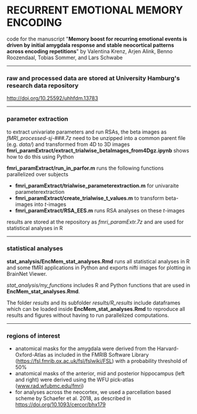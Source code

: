 # RECURRENT EMOTIONAL MEMORY ENCODING
code for the manuscript 
"**Memory boost for recurring emotional events is driven by initial amygdala response and stable neocortical patterns across encoding repetitions**" 
by Valentina Krenz, Arjen Alink, Benno Roozendaal, Tobias Sommer, and Lars Schwabe

---

### raw and processed data are stored at University Hamburg's research data repository
http://doi.org/10.25592/uhhfdm.13783

---
### parameter extraction
to extract univariate parameters and run RSAs, the beta images as *fMRI_processed-sj-###.7z* need to be unzipped into a common parent file (e.g. *data/*) and transformed from 4D to 3D images
**fmri_paramExtract/extract_trialwise_betaImages_from4Dgz.ipynb** shows how to do this using Python

**fmri_paramExtract/run_in_parfor.m** runs the following functions parallelized over subjects
- **fmri_paramExtract/trialwise_parameterextraction.m** for univaraite parameterextraction
- **fmri_paramExtract/create_trialwise_t_values.m** to transform beta-images into *t*-images
- **fmri_paramExtract/RSA_EES.m** runs RSA analyses on these *t*-images

results are stored at the repository as *fmri_paramExtr.7z* and are used for statistical analyses in R

---

### statistical analyses
**stat_analysis/EncMem_stat_analyses.Rmd** runs all statistical analyses in R and some fMRI applications in Python and exports nifti images for plotting in BrainNet Viewer.

*stat_analysis/my_functions* includes R and Python functions that are used in **EncMem_stat_analyses.Rmd**.

The folder *results* and its subfolder *results/R_results* include dataframes which can be loaded inside **EncMem_stat_analyses.Rmd** to reproduce all results and figures without having to run parallelized computations.

---

### regions of interest
- anatomical masks for the amygdala were derived from the Harvard-Oxford-Atlas as included in the FMRIB Software Library (https://fsl.fmrib.ox.ac.uk/fsl/fslwiki/FSL) with a probability threshold of 50%
- anatomical masks of the anterior, mid and posterior hippocampus (left and right) were derived using the WFU pick-atlas (www.rad.wfubmc.edu/fmri)
- for analyses across the neocortex, we used a parcellation based scheme by Schaefer et al. 2018, as described in https://doi.org/10.1093/cercor/bhx179 
